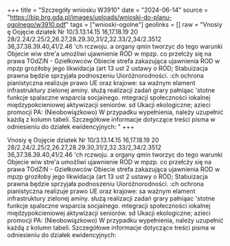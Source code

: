 +++
title = "Szczegóły wniosku W3910"
date = "2024-06-14"
source = "https://bip.brg.gda.pl/images/uploads/wnioski-do-planu-ogolnego/w3910.pdf"
tags = ["wnioski-ogolne"]
geolinks = []
raw = "Vnosiy ę Oojęcie dziatek Nr 10/3.13.14.15 16,17.18.19 20 28/2.24/2.25/2,26.27,28.29.30,31/2,32.33/2,34/2.3512 36,37.38.39.40,41/2.46 'ch rczwoju. a organy qmin tworzyc do tego warunki Objecie wiw stre'a umożliwi ujawnienie RÓD w mpzp. co przełcży się na prawa TOdZiN - Gziełkowców Obiecie strefa zakazująca ujawnienia ROD w mpzp groziłoby jego likwidacja (art 13 ust 2 ustawy o RÓD; Stabuizacja prawna będzie sprzyjała podnoszeniu Uioróżnorodności. :ch ochrona pianistyczna realizuje prawo UE oraz krajowe: sa ważnym elament infrastruktury zielonej aminy. służą realizacji zadań grary pałniąac 'stotne funkcje spalsczne wsparcia socjainego. mtegracji społeczności iokalnej  międzypokcieniowej aktywizacji seniorów. sd Ukacji ekologiczne; azieci promocji PA: (Nieobowiązkowo) W przypadku wypełnienia, należy uzupełnić każdą z kolumn tabeli. Szczegółowe informacje dotyczące treści pisma w odniesieniu do działek ewidencyjnych: "
+++

Vnosiy ę Oojęcie dziatek Nr
10/3.13.14.15 16,17.18.19 20 28/2.24/2.25/2,26.27,28.29.30,31/2,32.33/2,34/2.3512 36,37.38.39.40,41/2.46
'ch rczwoju. a organy qmin tworzyc do tego warunki Objecie wiw stre'a umożliwi ujawnienie RÓD w mpzp. co
przełcży się na prawa TOdZiN - Gziełkowców Obiecie strefa zakazująca ujawnienia ROD w mpzp
groziłoby jego likwidacja (art 13 ust 2 ustawy o RÓD; Stabuizacja prawna będzie sprzyjała podnoszeniu
Uioróżnorodności. :ch ochrona pianistyczna realizuje prawo UE oraz krajowe: sa ważnym elament infrastruktury
zielonej aminy. służą realizacji zadań grary pałniąac 'stotne funkcje spalsczne wsparcia socjainego. mtegracji
społeczności iokalnej  międzypokcieniowej aktywizacji seniorów. sd Ukacji ekologiczne; azieci promocji
PA: (Nieobowiązkowo) W przypadku wypełnienia, należy uzupełnić każdą z kolumn tabeli.
Szczegółowe informacje dotyczące treści pisma w odniesieniu do działek ewidencyjnych:



